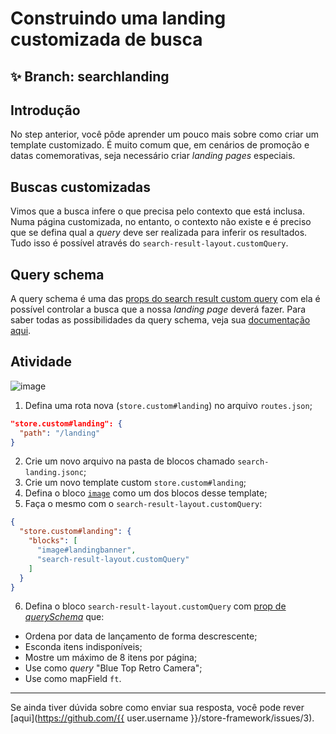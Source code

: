 # Construindo uma landing customizada de busca

## :sparkles: **Branch:** searchlanding

## Introdução

No step anterior, você pôde aprender um pouco mais sobre como criar um template customizado. É muito comum que, em cenários de promoção e datas comemorativas, seja necessário criar *landing pages* especiais.  

## Buscas customizadas

Vimos que a busca infere o que precisa pelo contexto que está inclusa. Numa página customizada, no entanto, o contexto não existe e é preciso que se defina qual a *query* deve ser realizada para inferir os resultados. Tudo isso é possível através do `search-result-layout.customQuery`.

## Query schema

A query schema é uma das [props do search result custom query](https://vtex.io/docs/app/vtex.search-result#layout-api) com ela é possível controlar a busca que a nossa *landing page* deverá fazer. Para saber todas as possibilidades da query schema, veja sua [documentação aqui](https://vtex.io/docs/app/vtex.search-result#queryschema).

## Atividade

![image](https://user-images.githubusercontent.com/18701182/69890324-d1792b80-12d3-11ea-911d-194d2cb778c8.png)

1. Defina uma rota nova (`store.custom#landing`) no arquivo `routes.json`;

```json
"store.custom#landing": {
  "path": "/landing"
}
```

2. Crie um novo arquivo na pasta de blocos chamado `search-landing.jsonc`;
3. Crie um novo template custom `store.custom#landing`;
4. Defina o bloco [`image`](https://vtex.io/docs/components/all/vtex.store-components/image) como um dos blocos desse template;
5. Faça o mesmo com o `search-result-layout.customQuery`:

```json
{
  "store.custom#landing": { 
    "blocks": [
      "image#landingbanner", 
      "search-result-layout.customQuery"
    ]
  }
}
```

6. Defina o bloco `search-result-layout.customQuery` com [prop de *querySchema*](https://vtex.io/docs/app/vtex.search-result#queryschema) que:
  - Ordena por data de lançamento de forma descrescente;
  - Esconda itens indisponíveis;
  - Mostre um máximo de 8 itens por página;
  - Use como *query* "Blue Top Retro Camera";
  - Use como mapField `ft`.

----

Se ainda tiver dúvida sobre como enviar sua resposta, você pode rever [aqui](https://github.com/{{ user.username }}/store-framework/issues/3).
